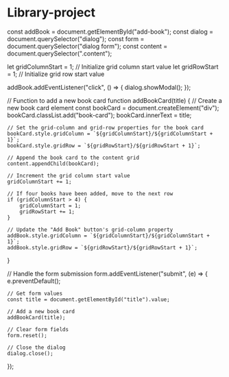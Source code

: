# Library-project

const addBook = document.getElementById("add-book");
const dialog = document.querySelector("dialog");
const form = document.querySelector("dialog form");
const content = document.querySelector(".content");

let gridColumnStart = 1; // Initialize grid column start value
let gridRowStart = 1;    // Initialize grid row start value

addBook.addEventListener("click", () => {
    dialog.showModal();
});

// Function to add a new book card
function addBookCard(title) {
    // Create a new book card element
    const bookCard = document.createElement("div");
    bookCard.classList.add("book-card");
    bookCard.innerText = title;

    // Set the grid-column and grid-row properties for the book card
    bookCard.style.gridColumn = `${gridColumnStart}/${gridColumnStart + 1}`;
    bookCard.style.gridRow = `${gridRowStart}/${gridRowStart + 1}`;

    // Append the book card to the content grid
    content.appendChild(bookCard);

    // Increment the grid column start value
    gridColumnStart += 1;

    // If four books have been added, move to the next row
    if (gridColumnStart > 4) {
        gridColumnStart = 1;
        gridRowStart += 1;
    }

    // Update the "Add Book" button's grid-column property
    addBook.style.gridColumn = `${gridColumnStart}/${gridColumnStart + 1}`;
    addBook.style.gridRow = `${gridRowStart}/${gridRowStart + 1}`;
}

// Handle the form submission
form.addEventListener("submit", (e) => {
    e.preventDefault();

    // Get form values
    const title = document.getElementById("title").value;

    // Add a new book card
    addBookCard(title);

    // Clear form fields
    form.reset();

    // Close the dialog
    dialog.close();
});